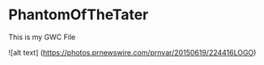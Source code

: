 # PhantomOfTheTater
 This is my GWC File
 
 ![alt text] (https://photos.prnewswire.com/prnvar/20150619/224416LOGO)
